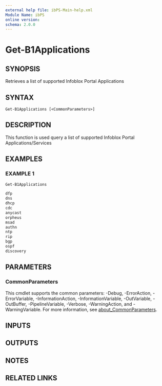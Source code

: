 ```yaml
---
external help file: ibPS-Main-help.xml
Module Name: ibPS
online version:
schema: 2.0.0
---
```


# Get-B1Applications

## SYNOPSIS
Retrieves a list of supported Infoblox Portal Applications

## SYNTAX

```
Get-B1Applications [<CommonParameters>]
```

## DESCRIPTION
This function is used query a list of supported Infoblox Portal Applications/Services

## EXAMPLES

### EXAMPLE 1
```powershell
Get-B1Applications

dfp
dns
dhcp
cdc
anycast
orpheus
msad
authn
ntp
rip
bgp
ospf
discovery
```

## PARAMETERS

### CommonParameters
This cmdlet supports the common parameters: -Debug, -ErrorAction, -ErrorVariable, -InformationAction, -InformationVariable, -OutVariable, -OutBuffer, -PipelineVariable, -Verbose, -WarningAction, and -WarningVariable. For more information, see [about_CommonParameters](http://go.microsoft.com/fwlink/?LinkID=113216).

## INPUTS

## OUTPUTS

## NOTES

## RELATED LINKS
